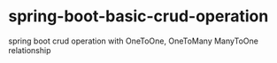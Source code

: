 # spring-boot-basic-crud-operation
spring boot crud operation with OneToOne, OneToMany ManyToOne relationship 
